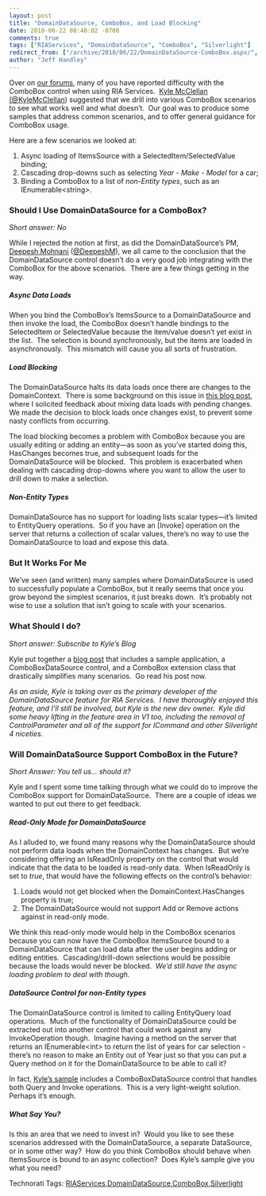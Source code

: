 ```yaml
---
layout: post
title: "DomainDataSource, ComboBox, and Load Blocking"
date: 2010-06-22 08:40:02 -0700
comments: true
tags: ["RIAServices", "DomainDataSource", "ComboBox", "Silverlight"]
redirect_from: ["/archive/2010/06/22/DomainDataSource-ComboBox.aspx/", "/archive/2010/06/22/domaindatasource-combobox.aspx"]
author: "Jeff Handley"
---
```

<!-- more -->
<p>Over on <a href="http://forums.silverlight.net/forums/53.aspx" target="_blank">our forums</a>, many of you have reported difficulty with the ComboBox control when using RIA Services.  <a href="http://blogs.msdn.com/kylemc/" target="_blank">Kyle McClellan</a> <a href="http://twitter.com/KyleMcClellan/" target="_blank">(@KyleMcClellan</a>) suggested that we drill into various ComboBox scenarios to see what works well and what doesn’t.  Our goal was to produce some samples that address common scenarios, and to offer general guidance for ComboBox usage.</p>  <p>Here are a few scenarios we looked at: </p>  <ol>   <li>Async loading of ItemsSource with a SelectedItem/SelectedValue binding; </li>  <li>Cascading drop-downs such as selecting <em>Year - Make - Model</em> for a car; </li>  <li>Binding a ComboBox to a list of <em>non-Entity types</em>, such as an IEnumerable&lt;string&gt;. </li> </ol>  <h3>Should I Use DomainDataSource for a ComboBox?</h3>  <p><em>Short answer: No</em></p>  <p>While I rejected the notion at first, as did the DomainDataSource’s PM, <a href="http://blogs.msdn.com/deepm/" target="_blank">Deepesh Mohnani</a> (<a href="http://twitter.com/deepeshm" target="_blank">@DeepeshM</a>), we all came to the conclusion that the DomainDataSource control doesn’t do a very good job integrating with the ComboBox for the above scenarios.  There are a few things getting in the way.</p>  <h5>Async Data Loads</h5>  <p>When you bind the ComboBox’s ItemsSource to a DomainDataSource and then invoke the load, the ComboBox doesn’t handle bindings to the SelectedItem or SelectedValue because the item/value doesn’t yet exist in the list.  The selection is bound synchronously, but the items are loaded in asynchronously.  This mismatch will cause you all sorts of frustration.</p>  <h5>Load Blocking</h5>  <p>The DomainDataSource halts its data loads once there are changes to the DomainContext.  There is some background on this issue in <a href="http://jeffhandley.com/archive/2009/07/14/domaindatasourcesurvey.aspx">this blog post</a>, where I solicited feedback about mixing data loads with pending changes.  We made the decision to block loads once changes exist, to prevent some nasty conflicts from occurring.</p>  <p>The load blocking becomes a problem with ComboBox because you are usually editing or adding an entity—as soon as you’ve started doing this, HasChanges becomes true, and subsequent loads for the DomainDataSource will be blocked.  This problem is exacerbated when dealing with cascading drop-downs where you want to allow the user to drill down to make a selection.</p>  <h5>Non-Entity Types</h5>  <p>DomainDataSource has no support for loading lists scalar types—it’s limited to EntityQuery operations.  So if you have an [Invoke] operation on the server that returns a collection of scalar values, there’s no way to use the DomainDataSource to load and expose this data.</p>  <h3>But It Works For Me</h3>  <p>We’ve seen (and written) many samples where DomainDataSource is used to successfully populate a ComboBox, but it really seems that once you grow beyond the simplest scenarios, it just breaks down.  It’s probably not wise to use a solution that isn’t going to scale with your scenarios.</p>  <h3>What Should I do?</h3>  <p><em>Short answer: Subscribe to Kyle’s Blog</em></p>  <p>Kyle put together a <a href="http://blogs.msdn.com/b/kylemc/archive/2010/06/18/combobox-sample-for-ria-services.aspx" target="_blank">blog post</a> that includes a sample application, a ComboBoxDataSource control, and a ComboBox extension class that drastically simplifies many scenarios.  Go read his post now.</p>  <p><em>As an aside, Kyle is taking over as the primary developer of the DomainDataSource feature for RIA Services.  I have thoroughly enjoyed this feature, and I’ll still be involved, but Kyle is the new dev owner.  Kyle did some heavy lifting in the feature area in V1 too, including the removal of ControlParameter and all of the support for ICommand and other Silverlight 4 niceties.</em></p>  <h3>Will DomainDataSource Support ComboBox in the Future?</h3>  <p><em>Short Answer: You tell us… should it?</em></p>  <p>Kyle and I spent some time talking through what we could do to improve the ComboBox support for DomainDataSource.  There are a couple of ideas we wanted to put out there to get feedback.</p>  <h5>Read-Only Mode for DomainDataSource</h5>  <p>As I alluded to, we found many reasons why the DomainDataSource should not perform data loads when the DomainContext has changes.  But we’re considering offering an IsReadOnly property on the control that would indicate that the data to be loaded is read-only data.  When IsReadOnly is set to <em>true</em>, that would have the following effects on the control’s behavior:</p>  <ol>   <li>Loads would not get blocked when the DomainContext.HasChanges property is true; </li>  <li>The DomainDataSource would not support Add or Remove actions against in read-only mode. </li> </ol>  <p>We think this read-only mode would help in the ComboBox scenarios because you can now have the ComboBox ItemsSource bound to a DomainDataSource that can load data after the user begins adding or editing entities.  Cascading/drill-down selections would be possible because the loads would never be blocked.  <em>We’d still have the async loading problem to deal with though.</em></p>  <h5>DataSource Control for non-Entity types</h5>  <p>The DomainDataSource control is limited to calling EntityQuery load operations.  Much of the functionality of DomainDataSource could be extracted out into another control that could work against any InvokeOperation though.  Imagine having a method on the server that returns an IEnumerable&lt;int&gt; to return the list of years for car selection - there’s no reason to make an Entity out of Year just so that you can put a Query method on it for the DomainDataSource to be able to call it?</p>  <p>In fact, <a href="https://code.msdn.microsoft.com/Release/ProjectReleases.aspx?ProjectName=RiaServices&amp;ReleaseId=4521" target="_blank">Kyle’s sample</a> includes a ComboBoxDataSource control that handles both Query and Invoke operations.  This is a very light-weight solution.  Perhaps it’s enough.</p>  <h5>What Say You?</h5>  <p>Is this an area that we need to invest in?  Would you like to see these scenarios addressed with the DomainDataSource, a separate DataSource, or in some other way?  How do you think ComboBox should behave when ItemsSource is bound to an async collection?  Does Kyle’s sample give you what you need?</p>  <div style="padding-bottom: 0px; margin: 0px; padding-left: 0px; padding-right: 0px; display: inline; float: none; padding-top: 0px" id="scid:0767317B-992E-4b12-91E0-4F059A8CECA8:5e51745b-6d09-4833-800f-5c73e25849fe" class="wlWriterEditableSmartContent">Technorati Tags: <a href="http://technorati.com/tags/RIAServices" rel="tag">RIAServices</a>,<a href="http://technorati.com/tags/DomainDataSource" rel="tag">DomainDataSource</a>,<a href="http://technorati.com/tags/ComboBox" rel="tag">ComboBox</a>,<a href="http://technorati.com/tags/Silverlight" rel="tag">Silverlight</a></div>

